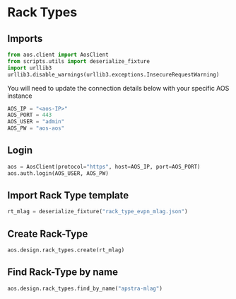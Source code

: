 # Rack Types
## Imports 
```python
from aos.client import AosClient
from scripts.utils import deserialize_fixture
import urllib3
urllib3.disable_warnings(urllib3.exceptions.InsecureRequestWarning)
```

You will need to update the connection details below with your
specific AOS instance
```python
AOS_IP = "<aos-IP>"
AOS_PORT = 443
AOS_USER = "admin"
AOS_PW = "aos-aos"
```

## Login
```python
aos = AosClient(protocol="https", host=AOS_IP, port=AOS_PORT)
aos.auth.login(AOS_USER, AOS_PW)
```

## Import Rack Type template
```python
rt_mlag = deserialize_fixture("rack_type_evpn_mlag.json")
```

## Create Rack-Type
```python
aos.design.rack_types.create(rt_mlag)
```

## Find Rack-Type by name
```python
aos.design.rack_types.find_by_name("apstra-mlag")
```